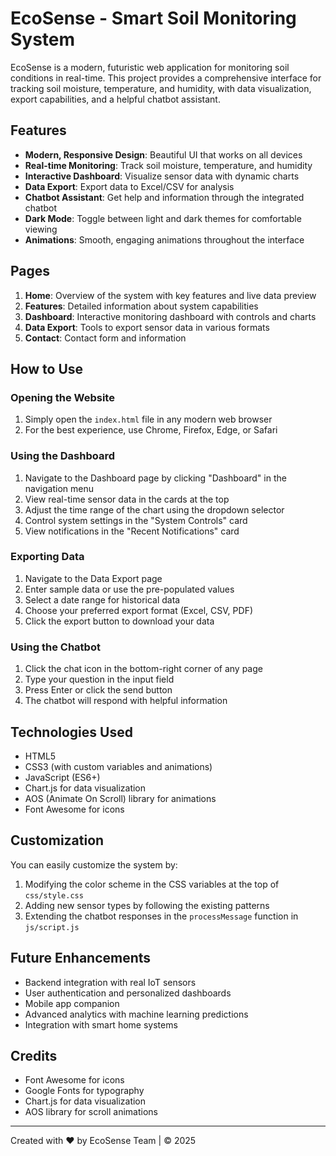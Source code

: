 # EcoSense - Smart Soil Monitoring System

EcoSense is a modern, futuristic web application for monitoring soil conditions in real-time. This project provides a comprehensive interface for tracking soil moisture, temperature, and humidity, with data visualization, export capabilities, and a helpful chatbot assistant.

## Features

- **Modern, Responsive Design**: Beautiful UI that works on all devices
- **Real-time Monitoring**: Track soil moisture, temperature, and humidity
- **Interactive Dashboard**: Visualize sensor data with dynamic charts
- **Data Export**: Export data to Excel/CSV for analysis
- **Chatbot Assistant**: Get help and information through the integrated chatbot
- **Dark Mode**: Toggle between light and dark themes for comfortable viewing
- **Animations**: Smooth, engaging animations throughout the interface

## Pages

1. **Home**: Overview of the system with key features and live data preview
2. **Features**: Detailed information about system capabilities
3. **Dashboard**: Interactive monitoring dashboard with controls and charts
4. **Data Export**: Tools to export sensor data in various formats
5. **Contact**: Contact form and information

## How to Use

### Opening the Website

1. Simply open the `index.html` file in any modern web browser
2. For the best experience, use Chrome, Firefox, Edge, or Safari

### Using the Dashboard

1. Navigate to the Dashboard page by clicking "Dashboard" in the navigation menu
2. View real-time sensor data in the cards at the top
3. Adjust the time range of the chart using the dropdown selector
4. Control system settings in the "System Controls" card
5. View notifications in the "Recent Notifications" card

### Exporting Data

1. Navigate to the Data Export page
2. Enter sample data or use the pre-populated values
3. Select a date range for historical data
4. Choose your preferred export format (Excel, CSV, PDF)
5. Click the export button to download your data

### Using the Chatbot

1. Click the chat icon in the bottom-right corner of any page
2. Type your question in the input field
3. Press Enter or click the send button
4. The chatbot will respond with helpful information

## Technologies Used

- HTML5
- CSS3 (with custom variables and animations)
- JavaScript (ES6+)
- Chart.js for data visualization
- AOS (Animate On Scroll) library for animations
- Font Awesome for icons

## Customization

You can easily customize the system by:

1. Modifying the color scheme in the CSS variables at the top of `css/style.css`
2. Adding new sensor types by following the existing patterns
3. Extending the chatbot responses in the `processMessage` function in `js/script.js`

## Future Enhancements

- Backend integration with real IoT sensors
- User authentication and personalized dashboards
- Mobile app companion
- Advanced analytics with machine learning predictions
- Integration with smart home systems

## Credits

- Font Awesome for icons
- Google Fonts for typography
- Chart.js for data visualization
- AOS library for scroll animations

---

Created with ❤️ by EcoSense Team | © 2025 